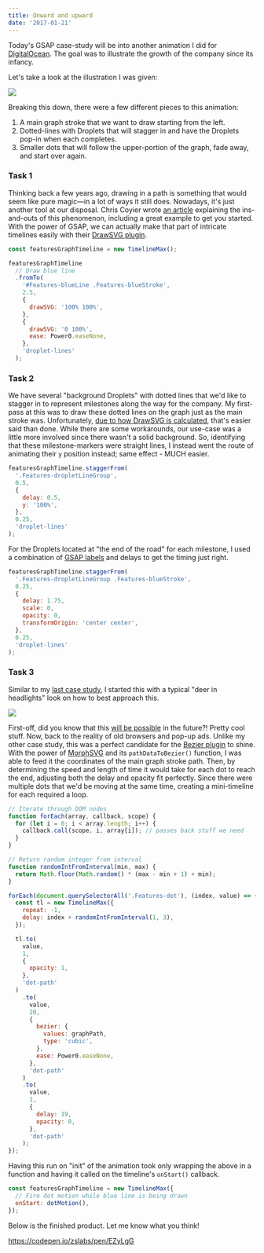 ```yaml
---
title: Onward and upward
date: '2017-01-21'
---
```


Today's GSAP case-study will be into another animation I did for [DigitalOcean](https://www.digitalocean.com). The goal was to illustrate the growth of the company since its infancy.

Let's take a look at the illustration I was given:

![](/uploads/onward-and-upward--illustration.png)

Breaking this down, there were a few different pieces to this animation:

1. A main graph stroke that we want to draw starting from the left.
1. Dotted-lines with Droplets that will stagger in and have the Droplets pop-in when each completes.
1. Smaller dots that will follow the upper-portion of the graph, fade away, and start over again.

### Task 1

Thinking back a few years ago, drawing in a path is something that would seem like pure magic&mdash;in a lot of ways it still does. Nowadays, it's just another tool at our disposal. Chris Coyier wrote [an article](https://css-tricks.com/svg-line-animation-works/) explaining the ins-and-outs of this phenomenon, including a great example to get you started. With the power of GSAP, we can actually make that part of intricate timelines easily with their [DrawSVG plugin](https://greensock.com/drawSVG).

```js
const featuresGraphTimeline = new TimelineMax();

featuresGraphTimeline
  // Draw blue line
  .fromTo(
    '#Features-blueLine .Features-blueStroke',
    2.5,
    {
      drawSVG: '100% 100%',
    },
    {
      drawSVG: '0 100%',
      ease: Power0.easeNone,
    },
    'droplet-lines'
  );
```

### Task 2

We have several "background Droplets" with dotted lines that we'd like to stagger in to represent milestones along the way for the company. My first-pass at this was to draw these dotted lines on the graph just as the main stroke was. Unfortunately, [due to how DrawSVG is calculated](https://greensock.com/forums/topic/13364-draw-svg-and-dashed-line-problem/?p=55538), that's easier said than done. While there are some workarounds, our use-case was a little more involved since there wasn't a solid background. So, identifying that these milestone-markers were straight lines, I instead went the route of animating their `y` position instead; same effect - MUCH easier.

```js
featuresGraphTimeline.staggerFrom(
  '.Features-dropletLineGroup',
  0.5,
  {
    delay: 0.5,
    y: '100%',
  },
  0.25,
  'droplet-lines'
);
```

For the Droplets located at "the end of the road" for each milestone, I used a combination of [GSAP labels](https://greensock.com/position-parameter) and delays to get the timing just right.

```js
featuresGraphTimeline.staggerFrom(
  '.Features-dropletLineGroup .Features-blueStroke',
  0.25,
  {
    delay: 1.75,
    scale: 0,
    opacity: 0,
    transformOrigin: 'center center',
  },
  0.25,
  'droplet-lines'
);
```

### Task 3

Similar to my [last case study](/articles/round-n-round#task-3), I started this with a typical "deer in headlights" look on how to best approach this.

<img src="https://media1.tenor.com/images/0e051c3a14969b241594d58512fc9465/tenor.gif?itemid=5364621" />

First-off, did you know that this [will be possible](https://css-tricks.com/motion-along-path-in-css/) in the future?! Pretty cool stuff. Now, back to the reality of old browsers and pop-up ads. Unlike my other case study, this was a perfect candidate for the [Bezier plugin](https://greensock.com/BezierPlugin-JS) to shine. With the power of [MorphSVG](https://greensock.com/morphSVG) and its `pathDataToBezier()` function, I was able to feed it the coordinates of the main graph stroke path. Then, by determining the speed and length of time it would take for each dot to reach the end, adjusting both the delay and opacity fit perfectly. Since there were multiple dots that we'd be moving at the same time, creating a mini-timeline for each required a loop.

```js
// Iterate through DOM nodes
function forEach(array, callback, scope) {
  for (let i = 0; i < array.length; i++) {
    callback.call(scope, i, array[i]); // passes back stuff we need
  }
}

// Return random integer from interval
function randomIntFromInterval(min, max) {
  return Math.floor(Math.random() * (max - min + 1) + min);
}

forEach(document.querySelectorAll('.Features-dot'), (index, value) => {
  const tl = new TimelineMax({
    repeat: -1,
    delay: index + randomIntFromInterval(1, 3),
  });

  tl.to(
    value,
    1,
    {
      opacity: 1,
    },
    'dot-path'
  )
    .to(
      value,
      20,
      {
        bezier: {
          values: graphPath,
          type: 'cubic',
        },
        ease: Power0.easeNone,
      },
      'dot-path'
    )
    .to(
      value,
      1,
      {
        delay: 19,
        opacity: 0,
      },
      'dot-path'
    );
});
```

Having this run on "init" of the animation took only wrapping the above in a function and having it called on the timeline's `onStart()` callback.

```js
const featuresGraphTimeline = new TimelineMax({
  // Fire dot motion while blue line is being drawn
  onStart: dotMotion(),
});
```

Below is the finished product. Let me know what you think!

https://codepen.io/zslabs/pen/EZyLgG
